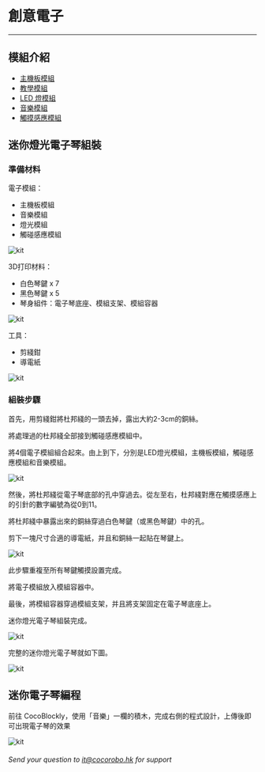 # 創意電子
---
## 模組介紹
- [主機板模組](/cocomod/main-controller)
- [教學模組](/cocomod/sensor-101)
- [LED 燈模組](/cocomod/led-matrix)
- [音樂模組](/cocomod/music)
- [觸摸感應模組](/cocomod/touch)
## 迷你燈光電子琴組裝
### 準備材料
電子模組：
- 主機板模組
- 音樂模組
- 燈光模組
- 觸碰感應模組

![kit](../media/kit_167.png)

3D打印材料：
- 白色琴鍵 x 7
- 黑色琴鍵 x 5
- 琴身組件：電子琴底座、模組支架、模組容器

![kit](../media/kit_168.png)

工具：
- 剪綫鉗
- 導電紙

![kit](../media/kit_10.jpg)
### 組裝步驟
首先，用剪綫鉗將杜邦綫的一頭去掉，露出大約2-3cm的銅絲。

將處理過的杜邦綫全部接到觸碰感應模組中。

將4個電子模組組合起來。由上到下，分別是LED燈光模組，主機板模組，觸碰感應模組和音樂模組。

![kit](../media/kit_169.png)

然後，將杜邦綫從電子琴底部的孔中穿過去。從左至右，杜邦綫對應在觸摸感應上的引針的數字編號為從0到11。

將杜邦綫中暴露出來的銅絲穿過白色琴鍵（或黑色琴鍵）中的孔。

剪下一塊尺寸合適的導電紙，并且和銅絲一起貼在琴鍵上。

![kit](../media/kit_170.png)

此步驟重複至所有琴鍵觸摸設置完成。

將電子模組放入模組容器中。

最後，將模組容器穿過模組支架，并且將支架固定在電子琴底座上。

迷你燈光電子琴組裝完成。

![kit](../media/kit_171.png)

完整的迷你燈光電子琴就如下圖。

![kit](../media/kit_11.jpg)
## 迷你電子琴編程
前往 CocoBlockly，使用「音樂」一欄的積木，完成右側的程式設計，上傳後即可出現電子琴的效果

![kit](../media/kit_172.png)
###### Send your question to  [it@cocorobo.hk](http://cocorobo.hk/online/)  for support